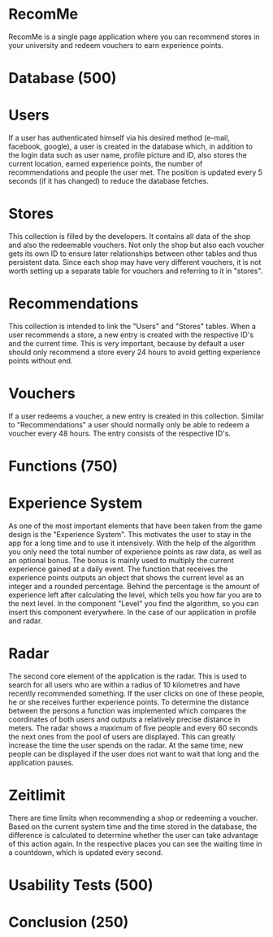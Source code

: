 # RecomMe
 RecomMe is a single page application where you can recommend stores in your university and redeem vouchers to earn experience points.

# Database (500)
# Users
If a user has authenticated himself via his desired method (e-mail, facebook, google), a user is created in the database which, in addition to the login data such as user name, profile picture and ID, also stores the current location, earned experience points, the number of recommendations and people the user met. The position is updated every 5 seconds (if it has changed) to reduce the database fetches.

# Stores
This collection is filled by the developers. It contains all data of the shop and also the redeemable vouchers. Not only the shop but also each voucher gets its own ID to ensure later relationships between other tables and thus persistent data. Since each shop may have very different vouchers, it is not worth setting up a separate table for vouchers and referring to it in "stores".

# Recommendations
This collection is intended to link the "Users" and "Stores" tables. When a user recommends a store, a new entry is created with the respective ID's and the current time. This is very important, because by default a user should only recommend a store every 24 hours to avoid getting experience points without end.

# Vouchers
If a user redeems a voucher, a new entry is created in this collection. Similar to "Recommendations" a user should normally only be able to redeem a voucher every 48 hours. The entry consists of the respective ID's.

# Functions (750)
# Experience System
As one of the most important elements that have been taken from the game design is the "Experience System". This motivates the user to stay in the app for a long time and to use it intensively. With the help of the algorithm you only need the total number of experience points as raw data, as well as an optional bonus. The bonus is mainly used to multiply the current experience gained at a daily event. The function that receives the experience points outputs an object that shows the current level as an integer and a rounded percentage. Behind the percentage is the amount of experience left after calculating the level, which tells you how far you are to the next level. In the component "Level" you find the algorithm, so you can insert this component everywhere. In the case of our application in profile and radar.

# Radar
The second core element of the application is the radar. This is used to search for all users who are within a radius of 10 kilometres and have recently recommended something. If the user clicks on one of these people, he or she receives further experience points. To determine the distance between the persons a function was implemented which compares the coordinates of both users and outputs a relatively precise distance in meters. The radar shows a maximum of five people and every 60 seconds the next ones from the pool of users are displayed. This can greatly increase the time the user spends on the radar. At the same time, new people can be displayed if the user does not want to wait that long and the application pauses.

# Zeitlimit
There are time limits when recommending a shop or redeeming a voucher. Based on the current system time and the time stored in the database, the difference is calculated to determine whether the user can take advantage of this action again. In the respective places you can see the waiting time in a countdown, which is updated every second.

# Usability Tests (500)

# Conclusion (250)